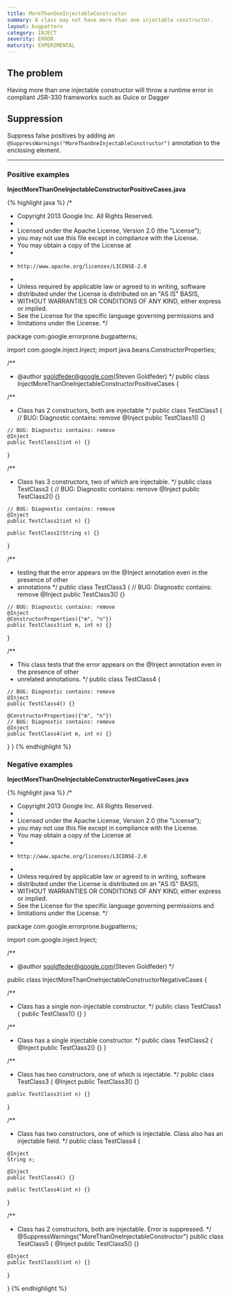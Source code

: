 ```yaml
---
title: MoreThanOneInjectableConstructor
summary: A class may not have more than one injectable constructor.
layout: bugpattern
category: INJECT
severity: ERROR
maturity: EXPERIMENTAL
---
```


<!--
*** AUTO-GENERATED, DO NOT MODIFY ***
To make changes, edit the @BugPattern annotation or the explanation in docs/bugpattern.
-->

## The problem
Having more than one injectable constructor will throw a runtime error in compliant JSR-330 frameworks such as Guice or Dagger

## Suppression
Suppress false positives by adding an `@SuppressWarnings("MoreThanOneInjectableConstructor")` annotation to the enclosing element.

----------

### Positive examples
__InjectMoreThanOneInjectableConstructorPositiveCases.java__

{% highlight java %}
/*
 * Copyright 2013 Google Inc. All Rights Reserved.
 *
 * Licensed under the Apache License, Version 2.0 (the "License");
 * you may not use this file except in compliance with the License.
 * You may obtain a copy of the License at
 *
 *     http://www.apache.org/licenses/LICENSE-2.0
 *
 * Unless required by applicable law or agreed to in writing, software
 * distributed under the License is distributed on an "AS IS" BASIS,
 * WITHOUT WARRANTIES OR CONDITIONS OF ANY KIND, either express or implied.
 * See the License for the specific language governing permissions and
 * limitations under the License.
 */

package com.google.errorprone.bugpatterns;

import com.google.inject.Inject;
import java.beans.ConstructorProperties;

/**
 * @author sgoldfeder@google.com(Steven Goldfeder)
 */
public class InjectMoreThanOneInjectableConstructorPositiveCases {

  /**
   * Class has 2 constructors, both are injectable
   */
  public class TestClass1 {
    // BUG: Diagnostic contains: remove
    @Inject
    public TestClass1() {}

    // BUG: Diagnostic contains: remove
    @Inject
    public TestClass1(int n) {}
  }

  /**
   * Class has 3 constructors, two of which are injectable.
   */
  public class TestClass2 {
    // BUG: Diagnostic contains: remove
    @Inject
    public TestClass2() {}

    // BUG: Diagnostic contains: remove
    @Inject
    public TestClass2(int n) {}

    public TestClass2(String s) {}
  }

  /**
   * testing that the error appears on the @Inject annotation even in the presence of other
   * annotations
   */
  public class TestClass3 {
    // BUG: Diagnostic contains: remove
    @Inject
    public TestClass3() {}

    // BUG: Diagnostic contains: remove
    @Inject
    @ConstructorProperties({"m", "n"})
    public TestClass3(int m, int n) {}
  }

  /**
   * This class tests that the error appears on the @Inject annotation even in the presence of other
   * unrelated annotations.
   */
  public class TestClass4 {

    // BUG: Diagnostic contains: remove
    @Inject
    public TestClass4() {}

    @ConstructorProperties({"m", "n"}) 
    // BUG: Diagnostic contains: remove
    @Inject
    public TestClass4(int m, int n) {}
  }
}
{% endhighlight %}

### Negative examples
__InjectMoreThanOneInjectableConstructorNegativeCases.java__

{% highlight java %}
/*
 * Copyright 2013 Google Inc. All Rights Reserved.
 *
 * Licensed under the Apache License, Version 2.0 (the "License");
 * you may not use this file except in compliance with the License.
 * You may obtain a copy of the License at
 *
 *     http://www.apache.org/licenses/LICENSE-2.0
 *
 * Unless required by applicable law or agreed to in writing, software
 * distributed under the License is distributed on an "AS IS" BASIS,
 * WITHOUT WARRANTIES OR CONDITIONS OF ANY KIND, either express or implied.
 * See the License for the specific language governing permissions and
 * limitations under the License.
 */

package com.google.errorprone.bugpatterns;

import com.google.inject.Inject;

/**
 * @author sgoldfeder@google.com(Steven Goldfeder)
 */

public class InjectMoreThanOneInjectableConstructorNegativeCases {

  /**
   * Class has a single non-injectable constructor.
   */
  public class TestClass1 {
    public TestClass1() {}
  }

  /**
   * Class has a single injectable constructor.
   */
  public class TestClass2 {
    @Inject
    public TestClass2() {}
  }

  /**
   * Class has two constructors, one of which is injectable.
   */
  public class TestClass3 {
    @Inject
    public TestClass3() {}

    public TestClass3(int n) {}
  }

  /**
   * Class has two constructors, one of which is injectable. Class also has an injectable field.
   */
  public class TestClass4 {

    @Inject
    String x;

    @Inject
    public TestClass4() {}

    public TestClass4(int n) {}
  }
  
  /**
   * Class has 2 constructors, both are injectable. Error is suppressed.
   */
  @SuppressWarnings("MoreThanOneInjectableConstructor")
  public class TestClass5 {
    @Inject
    public TestClass5() {}

    @Inject
    public TestClass5(int n) {}
  }

}
{% endhighlight %}

